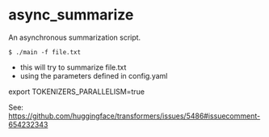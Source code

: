 # async_summarize
An asynchronous summarization script.

```
$ ./main -f file.txt
```

* this will try to summarize file.txt
* using the parameters defined in config.yaml

export TOKENIZERS_PARALLELISM=true

See:
https://github.com/huggingface/transformers/issues/5486#issuecomment-654232343
